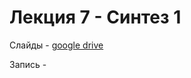 # Лекция 7 - Синтез 1

Слайды - [google drive](https://docs.google.com/presentation/d/1PRTICcaF2TWxlq19aiSHEr4Cn3NVhE2-4dm39u6bbOw/edit?usp=sharing)

Запись - 
